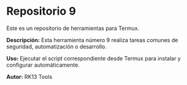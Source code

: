 # Repositorio 9

Este es un repositorio de herramientas para Termux.

**Descripción:** Esta herramienta número 9 realiza tareas comunes de seguridad, automatización o desarrollo.

**Uso:** Ejecutar el script correspondiente desde Termux para instalar y configurar automáticamente.

**Autor:** RK13 Tools
